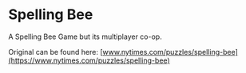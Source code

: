 # Spelling Bee
A Spelling Bee Game but its multiplayer co-op.


Original can be found here: [www.nytimes.com/puzzles/spelling-bee](https://www.nytimes.com/puzzles/spelling-bee)

